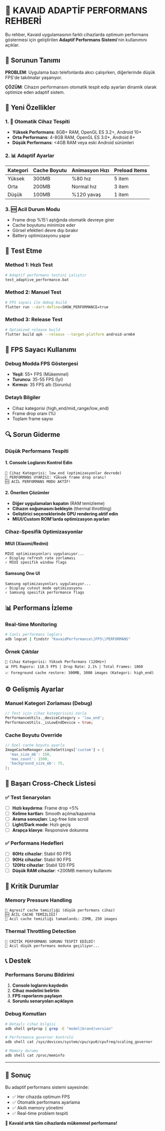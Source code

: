 # 🚀 KAVAID ADAPTİF PERFORMANS REHBERİ

Bu rehber, Kavaid uygulamasının farklı cihazlarda optimum performans göstermesi için geliştirilen **Adaptif Performans Sistemi**'nin kullanımını açıklar.

## 🎯 Sorunun Tanımı

**PROBLEM**: Uygulama bazı telefonlarda akıcı çalışırken, diğerlerinde düşük FPS'de takılmalar yaşanıyor.

**ÇÖZÜM**: Cihazın performansını otomatik tespit edip ayarları dinamik olarak optimize eden adaptif sistem.

## 🔧 Yeni Özellikler

### 1. 🤖 Otomatik Cihaz Tespiti
- **Yüksek Performans**: 8GB+ RAM, OpenGL ES 3.2+, Android 10+
- **Orta Performans**: 4-8GB RAM, OpenGL ES 3.0+, Android 8+  
- **Düşük Performans**: <4GB RAM veya eski Android sürümleri

### 2. 📊 Adaptif Ayarlar
| Kategori | Cache Boyutu | Animasyon Hızı | Preload Items |
|----------|--------------|----------------|---------------|
| Yüksek   | 300MB        | %80 hız        | 5 item        |
| Orta     | 200MB        | Normal hız     | 3 item        |
| Düşük    | 100MB        | %120 yavaş     | 1 item        |

### 3. 🆘 Acil Durum Modu
- Frame drop %15'i aştığında otomatik devreye girer
- Cache boyutunu minimize eder
- Görsel efektleri devre dışı bırakır
- Battery optimizasyonu yapar

## 🚀 Test Etme

### Method 1: Hızlı Test
```bash
# Adaptif performans testini çalıştır
test_adaptive_performance.bat
```

### Method 2: Manuel Test
```bash
# FPS sayacı ile debug build
flutter run --dart-define=SHOW_PERFORMANCE=true
```

### Method 3: Release Test
```bash
# Optimized release build
flutter build apk --release --target-platform android-arm64
```

## 📱 FPS Sayacı Kullanımı

### Debug Modda FPS Göstergesi
- **Yeşil**: 55+ FPS (Mükemmel)
- **Turuncu**: 35-55 FPS (İyi)  
- **Kırmızı**: 35 FPS altı (Sorunlu)

### Detaylı Bilgiler
- Cihaz kategorisi (high_end/mid_range/low_end)
- Frame drop oranı (%)
- Toplam frame sayısı

## 🔍 Sorun Giderme

### Düşük Performans Tespiti

#### 1. Console Loglarını Kontrol Edin
```
📱 Cihaz Kategorisi: low_end (optimizasyonlar devrede)
🔴 PERFORMANS UYARISI: Yüksek frame drop oranı!
🆘 ACİL PERFORMANS MODU AKTİF!
```

#### 2. Önerilen Çözümler
- **Diğer uygulamaları kapatın** (RAM temizleme)
- **Cihazın soğumasını bekleyin** (thermal throttling)
- **Geliştirici seçeneklerinde GPU rendering aktif edin**
- **MIUI/Custom ROM'larda optimizasyon ayarları**

### Cihaz-Spesifik Optimizasyonlar

#### MIUI (Xiaomi/Redmi)
```
MIUI optimizasyonları uygulanıyor...
✓ Display refresh rate zorlaması
✓ MIUI spesifik window flags
```

#### Samsung One UI
```
Samsung optimizasyonları uygulanıyor...  
✓ Display cutout mode optimizasyonu
✓ Samsung spesifik performance flags
```

## 📊 Performans İzleme

### Real-time Monitoring
```bash
# Canlı performans logları
adb logcat | findstr "KavaidPerformance\|FPS\|PERFORMANS"
```

### Örnek Çıktılar
```
🚀 Cihaz Kategorisi: Yüksek Performans (120Hz+)
📊 FPS Raporu: 118.5 FPS | Drop Rate: 2.1% | Total Frames: 1860
📈 Foreground cache restore: 300MB, 3000 images (Kategori: high_end)
```

## ⚙️ Gelişmiş Ayarlar

### Manuel Kategori Zorlaması (Debug)
```dart
// Test için cihaz kategorisini zorla
PerformanceUtils._deviceCategory = 'low_end';
PerformanceUtils._isLowEndDevice = true;
```

### Cache Boyutu Override
```dart
// Özel cache boyutu ayarla
ImageCacheManager.cacheSettings['custom'] = {
  'max_size_mb': 150,
  'max_count': 1500,
  'background_size_mb': 75,
};
```

## 🎯 Başarı Cross-Check Listesi

### ✅ Test Senaryoları
- [ ] **Hızlı kaydırma**: Frame drop <5%
- [ ] **Kelime kartları**: Smooth açılma/kapanma
- [ ] **Arama sonuçları**: Lag-free liste scroll  
- [ ] **Light/Dark mode**: Hızlı geçiş
- [ ] **Arapça klavye**: Responsive dokunma

### ✅ Performans Hedefleri
- [ ] **60Hz cihazlar**: Stabil 60 FPS
- [ ] **90Hz cihazlar**: Stabil 90 FPS
- [ ] **120Hz cihazlar**: Stabil 120 FPS
- [ ] **Düşük RAM cihazlar**: <200MB memory kullanımı

## 🚨 Kritik Durumlar

### Memory Pressure Handling
```
🧹 Agresif cache temizliği (düşük performans cihaz)
🆘 ACİL CACHE TEMİZLİĞİ!
🧹 Acil cache temizliği tamamlandı: 25MB, 250 images
```

### Thermal Throttling Detection
```
🔴 CRİTİK PERFORMANS SORUNU TESPİT EDİLDİ!
🔧 Acil düşük performans moduna geçiliyor...
```

## 📞 Destek

### Performans Sorunu Bildirimi
1. **Console loglarını kaydedin**
2. **Cihaz modelini belirtin**
3. **FPS raporlarını paylaşın**
4. **Sorunlu senaryoları açıklayın**

### Debug Komutları
```bash
# Detaylı cihaz bilgisi
adb shell getprop | grep -E "model|brand|version"

# Performance governor kontrolü  
adb shell cat /sys/devices/system/cpu/cpu0/cpufreq/scaling_governor

# Memory durumu
adb shell cat /proc/meminfo
```

---

## 🎉 Sonuç

Bu adaptif performans sistemi sayesinde:
- ✅ Her cihazda optimum FPS
- ✅ Otomatik performans ayarlama
- ✅ Akıllı memory yönetimi
- ✅ Real-time problem tespiti

**🚀 Kavaid artık tüm cihazlarda mükemmel performans!** 